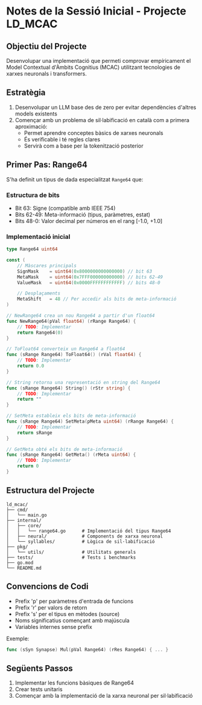 # Notes de la Sessió Inicial - Projecte LD_MCAC

## Objectiu del Projecte
Desenvolupar una implementació que permeti comprovar empíricament el Model Contextual d'Àmbits Cognitius (MCAC) utilitzant tecnologies de xarxes neuronals i transformers.

## Estratègia
1. Desenvolupar un LLM base des de zero per evitar dependències d'altres models existents
2. Començar amb un problema de sil·labificació en català com a primera aproximació:
   - Permet aprendre conceptes bàsics de xarxes neuronals
   - És verificable i té regles clares
   - Servirà com a base per la tokenització posterior

## Primer Pas: Range64
S'ha definit un tipus de dada especialitzat `Range64` que:

### Estructura de bits
- Bit 63: Signe (compatible amb IEEE 754)
- Bits 62-49: Meta-informació (tipus, paràmetres, estat)
- Bits 48-0: Valor decimal per números en el rang [-1.0, +1.0]

### Implementació inicial
```go
type Range64 uint64

const (
    // Màscares principals
    SignMask    = uint64(0x8000000000000000) // bit 63
    MetaMask    = uint64(0x7FFF000000000000) // bits 62-49
    ValueMask   = uint64(0x0000FFFFFFFFFFFF) // bits 48-0

    // Desplaçaments
    MetaShift   = 48 // Per accedir als bits de meta-informació
)

// NewRange64 crea un nou Range64 a partir d'un float64
func NewRange64(pVal float64) (rRange Range64) {
    // TODO: Implementar
    return Range64(0)
}

// ToFloat64 converteix un Range64 a float64
func (sRange Range64) ToFloat64() (rVal float64) {
    // TODO: Implementar
    return 0.0
}

// String retorna una representació en string del Range64
func (sRange Range64) String() (rStr string) {
    // TODO: Implementar
    return ""
}

// SetMeta estableix els bits de meta-informació
func (sRange Range64) SetMeta(pMeta uint64) (rRange Range64) {
    // TODO: Implementar
    return sRange
}

// GetMeta obté els bits de meta-informació
func (sRange Range64) GetMeta() (rMeta uint64) {
    // TODO: Implementar
    return 0
}
```

## Estructura del Projecte
```
ld_mcac/
├── cmd/
│   └── main.go
├── internal/
│   ├── core/
│   │   └── range64.go      # Implementació del tipus Range64
│   ├── neural/             # Components de xarxa neuronal
│   └── syllables/          # Lògica de sil·labificació
├── pkg/
│   └── utils/              # Utilitats generals
├── tests/                  # Tests i benchmarks
├── go.mod
└── README.md
```

## Convencions de Codi
- Prefix 'p' per paràmetres d'entrada de funcions
- Prefix 'r' per valors de retorn
- Prefix 's' per el tipus en mètodes (source)
- Noms significatius començant amb majúscula
- Variables internes sense prefix

Exemple:
```go
func (sSyn Synapse) Mul(pVal Range64) (rRes Range64) { ... }
```

## Següents Passos
1. Implementar les funcions bàsiques de Range64
2. Crear tests unitaris
3. Començar amb la implementació de la xarxa neuronal per sil·labificació